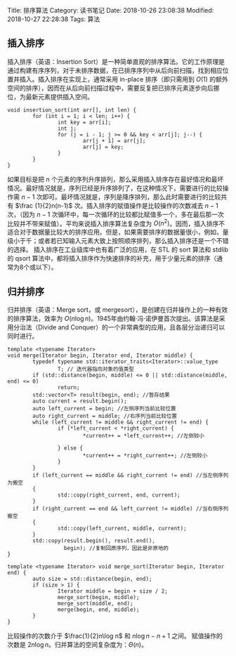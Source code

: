 Title: 排序算法
Category: 读书笔记
Date: 2018-10-26 23:08:38
Modified: 2018-10-27 22:28:38
Tags: 算法

## 插入排序

插入排序（英语：Insertion Sort）是一种简单直观的排序算法。它的工作原理是通过构建有序序列，对于未排序数据，在已排序序列中从后向前扫描，找到相应位置并插入。插入排序在实现上，通常采用 in-place 排序（即只需用到 $O(1)$ 的额外空间的排序），因而在从后向前扫描过程中，需要反复把已排序元素逐步向后挪位，为最新元素提供插入空间。


```
void insertion_sort(int arr[], int len) {
        for (int i = 1; i < len; i++) {
                int key = arr[i];
                int j;
                for (j = i - 1; j >= 0 && key < arr[j]; j--) {
                        arr[j + 1] = arr[j];
                        arr[j] = key;
                }
        }
}
```

如果目标是把 $n$ 个元素的序列升序排列，那么采用插入排序存在最好情况和最坏情况。最好情况就是，序列已经是升序排列了，在这种情况下，需要进行的比较操作需 $n-1$ 次即可。最坏情况就是，序列是降序排列，那么此时需要进行的比较共有 $\frac {1}{2}n(n-1)$ 次。插入排序的赋值操作是比较操作的次数减去 $n-1$ 次，（因为 $n-1$ 次循环中，每一次循环的比较都比赋值多一个，多在最后那一次比较并不带来赋值）。平均来说插入排序算法复杂度为 $O(n^{2})$。因而，插入排序不适合对于数据量比较大的排序应用。但是，如果需要排序的数据量很小，例如，量级小于千；或者若已知输入元素大致上按照顺序排列，那么插入排序还是一个不错的选择。 插入排序在工业级库中也有着广泛的应用，在 STL 的 sort 算法和 stdlib 的 qsort 算法中，都将插入排序作为快速排序的补充，用于少量元素的排序（通常为8个或以下）。

## 归并排序

归并排序（英语：Merge sort，或 mergesort），是创建在归并操作上的一种有效的排序算法，效率为 $O(n\log n)$。1945年由约翰·冯·诺伊曼首次提出。该算法是采用分治法（Divide and Conquer）的一个非常典型的应用，且各层分治递归可以同时进行。

```
template <typename Iterator>
void merge(Iterator begin, Iterator end, Iterator middle) {
        typedef typename std::iterator_traits<Iterator>::value_type
                T; // 迭代器指向对象的值类型
        if (std::distance(begin, middle) <= 0 || std::distance(middle, end) <= 0)
                return;
        std::vector<T> result(begin, end); //暂存结果
        auto current = result.begin();
        auto left_current = begin; //左侧序列当前比较位置
        auto right_current = middle; //右序列当前比较位置
        while (left_current != middle && right_current != end) {
                if (*left_current < *right_current) {
                        *current++ = *left_current++; //左侧较小

                } else {
                        *current++ = *right_current++; //左侧较小
                }
        }
        if (left_current == middle && right_current != end) //当左侧序列为搬空
        {
                std::copy(right_current, end, current);
        }
        if (right_current == end && left_current != middle) //当右侧序列搬空
        {
                std::copy(left_current, middle, current);
        }
        std::copy(result.begin(), result.end(),
                  begin); //复制回原序列，因此是非原地的
}

template <typename Iterator> void merge_sort(Iterator begin, Iterator end) {
        auto size = std::distance(begin, end);
        if (size > 1) {
                Iterator middle = begin + size / 2;
                merge_sort(begin, middle);
                merge_sort(middle, end);
                merge(begin, end, middle);
        }
}
```

比较操作的次数介于 $\frac{1}{2}n\log n$ 和 $n\log n-n+1$ 之间。 赋值操作的次数是 $2n\log n$。归并算法的空间复杂度为：$\Theta (n)$。
